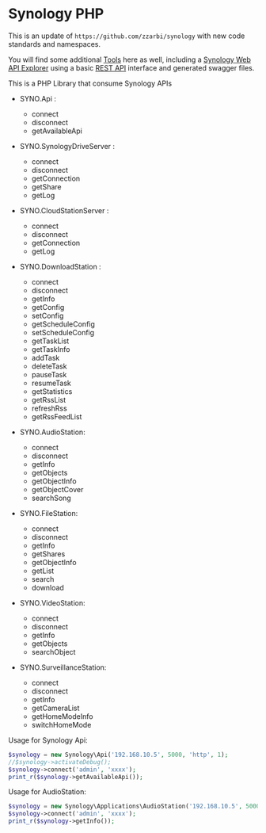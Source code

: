 Synology PHP
=================

This is an update of ``https://github.com/zzarbi/synology`` with new code standards and namespaces.

You will find some additional [Tools](./tools/) here as well, including a [Synology Web API Explorer](https://github.mikespub.net/synology/tools/index.html) using a basic [REST API](./tools/rest.php) interface and generated swagger files.

This is a PHP Library that consume Synology APIs

* SYNO.Api :
    * connect
    * disconnect
    * getAvailableApi

* SYNO.SynologyDriveServer :
    * connect
    * disconnect
    * getConnection
    * getShare
    * getLog

* SYNO.CloudStationServer :
    * connect
    * disconnect
    * getConnection
    * getLog

* SYNO.DownloadStation :
    * connect
    * disconnect
    * getInfo
    * getConfig
    * setConfig
    * getScheduleConfig
    * setScheduleConfig
    * getTaskList
    * getTaskInfo
    * addTask
    * deleteTask
    * pauseTask
    * resumeTask
    * getStatistics
    * getRssList
    * refreshRss
    * getRssFeedList

* SYNO.AudioStation:
    * connect
    * disconnect
    * getInfo
    * getObjects
    * getObjectInfo
    * getObjectCover
    * searchSong
    
* SYNO.FileStation:
    * connect
    * disconnect
    * getInfo
    * getShares
    * getObjectInfo
    * getList
    * search
    * download
    
* SYNO.VideoStation:
    * connect
    * disconnect
    * getInfo
    * getObjects
    * searchObject
    
* SYNO.SurveillanceStation:
    * connect
    * disconnect
    * getInfo
    * getCameraList
    * getHomeModeInfo
    * switchHomeMode

Usage for Synology Api:
```php
$synology = new Synology\Api('192.168.10.5', 5000, 'http', 1);
//$synology->activateDebug();
$synology->connect('admin', 'xxxx');
print_r($synology->getAvailableApi());
``` 
 
Usage for AudioStation:
```php
$synology = new Synology\Applications\AudioStation('192.168.10.5', 5000, 'http', 1);
$synology->connect('admin', 'xxxx');
print_r($synology->getInfo());
```
